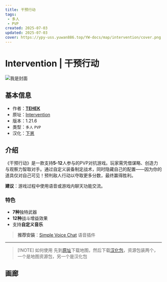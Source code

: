 ```yaml
---
title: 干预行动
tags: 
 - 多人
 - PVP
created: 2025-07-03
updated: 2025-07-03
cover: https://ypy-uss.yuwan886.top/YW-docs/map/intervention/cover.png
---
```


# Intervention | 干预行动
![我是封面](https://ypy-uss.yuwan886.top/YW-docs/map/intervention/cover.png)
## 基本信息

- 作者：[**TEHEK**](https://www.curseforge.com/members/tehek)
- 原址：[Intervention](https://www.curseforge.com/minecraft/worlds/intervention)
- 版本：1.21.6
- 类型：`多人` `PVP`
- 汉化：[<span title="仅为汉化包，地图需到原址下载">下崽</span>](https://pan.quark.cn/s/43118a06e636)

## 介绍

《干预行动》是一款支持**5-12**人参与的PVP对抗游戏。玩家需凭借谋略、创造力与观察力智取对手。通过自定义装备制定战术，同时隐藏自己的配置——因为你的道具仅对自己可见！预判敌人行动以夺取更多分数，最终赢得胜利。

**建议**：游戏过程中使用语音或游戏内聊天功能交流。

### 特色
- **7种**独特武器
- **12种**战斗增益效果
- 支持**自定义音乐**

> **推荐安装**：[Simple Voice Chat](https://modrinth.com/plugin/simple-voice-chat) 语音插件

---

> [!NOTE] 如何使用
> 先到[原址](https://www.curseforge.com/minecraft/worlds/intervention)下载地图，然后下载[汉化包](https://pan.quark.cn/s/43118a06e636)，资源包装两个，一个是地图资源包，另一个是汉化包

## 画廊

<Gallery :images="[
  { src: 'https://ypy-uss.yuwan886.top/YW-docs/map/intervention/2.png' },
  { src: 'https://ypy-uss.yuwan886.top/YW-docs/map/intervention/3.png' },
  { src: 'https://ypy-uss.yuwan886.top/YW-docs/map/intervention/4.png' },
  { src: 'https://ypy-uss.yuwan886.top/YW-docs/map/intervention/5.png' },
  { src: 'https://ypy-uss.yuwan886.top/YW-docs/map/intervention/6.png' },
  { src: 'https://ypy-uss.yuwan886.top/YW-docs/map/intervention/7.png' }
]" />